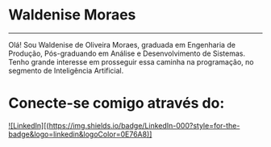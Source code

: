 # Waldenise Moraes
***

Olá! Sou Waldenise de Oliveira Moraes, graduada em Engenharia de Produção, Pós-graduando em Análise e Desenvolvimento de Sistemas. Tenho grande interesse em prosseguir essa caminha na programação, no segmento de Inteligência Artificial.

# Conecte-se comigo através do:

[![LinkedIn][(https://img.shields.io/badge/LinkedIn-000?style=for-the-badge&logo=linkedin&logoColor=0E76A8)]](https://www.linkedin.com/in/waldenise-moraes/)


